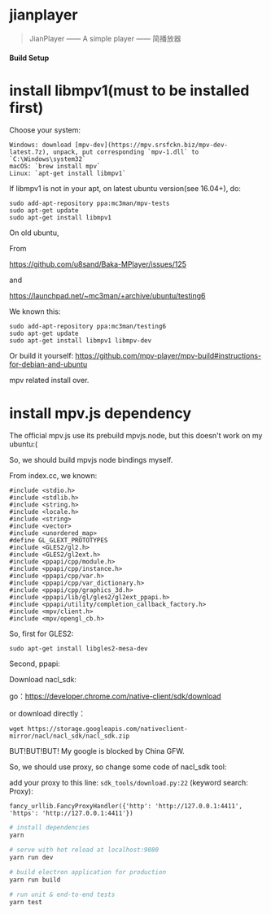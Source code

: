 # jianplayer

> JianPlayer ——  A simple player ——  简播放器

#### Build Setup

# install libmpv1(must to be installed first)

Choose your system:

    Windows: download [mpv-dev](https://mpv.srsfckn.biz/mpv-dev-latest.7z), unpack, put corresponding `mpv-1.dll` to `C:\Windows\system32`
    macOS: `brew install mpv`
    Linux: `apt-get install libmpv1`

If libmpv1 is not in your apt, on latest ubuntu version(see 16.04+), do:

    sudo add-apt-repository ppa:mc3man/mpv-tests
    sudo apt-get update
    sudo apt-get install libmpv1

On old ubuntu,

From

https://github.com/u8sand/Baka-MPlayer/issues/125

and

https://launchpad.net/~mc3man/+archive/ubuntu/testing6

We known this:

    sudo add-apt-repository ppa:mc3man/testing6
    sudo apt-get update
    sudo apt-get install libmpv1 libmpv-dev

Or build it yourself: https://github.com/mpv-player/mpv-build#instructions-for-debian-and-ubuntu

mpv related install over.

# install mpv.js dependency

The official mpv.js use its prebuild mpvjs.node, but this doesn't work on my ubuntu:(

So, we should build mpvjs node bindings myself.

From index.cc, we known:

```
#include <stdio.h>
#include <stdlib.h>
#include <string.h>
#include <locale.h>
#include <string>
#include <vector>
#include <unordered_map>
#define GL_GLEXT_PROTOTYPES
#include <GLES2/gl2.h>
#include <GLES2/gl2ext.h>
#include <ppapi/cpp/module.h>
#include <ppapi/cpp/instance.h>
#include <ppapi/cpp/var.h>
#include <ppapi/cpp/var_dictionary.h>
#include <ppapi/cpp/graphics_3d.h>
#include <ppapi/lib/gl/gles2/gl2ext_ppapi.h>
#include <ppapi/utility/completion_callback_factory.h>
#include <mpv/client.h>
#include <mpv/opengl_cb.h>
```

So, first for GLES2:

    sudo apt-get install libgles2-mesa-dev

Second, ppapi:

Download nacl_sdk:

go：https://developer.chrome.com/native-client/sdk/download

or download directly：

    wget https://storage.googleapis.com/nativeclient-mirror/nacl/nacl_sdk/nacl_sdk.zip

BUT!BUT!BUT! My google is blocked by China GFW.

So, we should use proxy, so change some code of nacl_sdk tool:

add your proxy to this line: `sdk_tools/download.py:22` (keyword search: Proxy):

```
fancy_urllib.FancyProxyHandler({'http': 'http://127.0.0.1:4411', 'https': 'http://127.0.0.1:4411'})
```


``` bash
# install dependencies
yarn

# serve with hot reload at localhost:9080
yarn run dev

# build electron application for production
yarn run build

# run unit & end-to-end tests
yarn test
